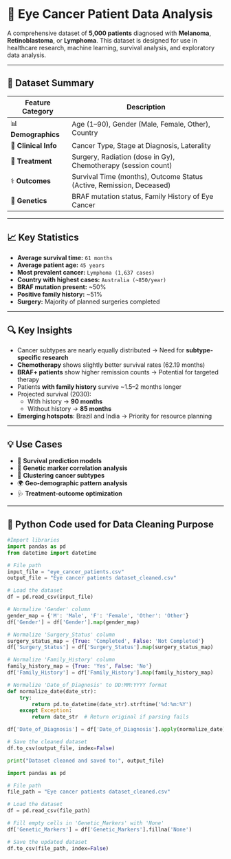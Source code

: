 # 🧬 Eye Cancer Patient Data Analysis

A comprehensive dataset of **5,000 patients** diagnosed with **Melanoma**, **Retinoblastoma**, or **Lymphoma**. This dataset is designed for use in healthcare research, machine learning, survival analysis, and exploratory data analysis.

---

## 📂 Dataset Summary

| Feature Category | Description |
|------------------|-------------|
| 📊 **Demographics** | Age (1–90), Gender (Male, Female, Other), Country |
| 🧪 **Clinical Info** | Cancer Type, Stage at Diagnosis, Laterality |
| 💉 **Treatment** | Surgery, Radiation (dose in Gy), Chemotherapy (session count) |
| ⚕️ **Outcomes** | Survival Time (months), Outcome Status (Active, Remission, Deceased) |
| 🧬 **Genetics** | BRAF mutation status, Family History of Eye Cancer |

---

## 📈 Key Statistics

- **Average survival time:** `61 months`
- **Average patient age:** `45 years`
- **Most prevalent cancer:** `Lymphoma (1,637 cases)`
- **Country with highest cases:** `Australia (~850/year)`
- **BRAF mutation present:** ~50%
- **Positive family history:** ~51%
- **Surgery:** Majority of planned surgeries completed

---

## 🔍 Key Insights

- Cancer subtypes are nearly equally distributed → Need for **subtype-specific research**
- **Chemotherapy** shows slightly better survival rates (62.19 months)
- **BRAF+ patients** show higher remission counts → Potential for targeted therapy
- Patients **with family history** survive ~1.5–2 months longer
- Projected survival (2030):  
  - With history → **90 months**  
  - Without history → **85 months**
- **Emerging hotspots**: Brazil and India → Priority for resource planning

---

## 💡 Use Cases

- 🔮 **Survival prediction models**  
- 🧬 **Genetic marker correlation analysis**  
- 🧠 **Clustering cancer subtypes**  
- 🌍 **Geo-demographic pattern analysis**  
- 🩺 **Treatment-outcome optimization**

---

## 🧰 Python Code used for Data Cleaning Purpose

```python
#Import libraries 
import pandas as pd
from datetime import datetime

# File path
input_file = "eye_cancer_patients.csv"
output_file = "Eye cancer patients dataset_cleaned.csv"

# Load the dataset
df = pd.read_csv(input_file)

# Normalize 'Gender' column
gender_map = {'M': 'Male', 'F': 'Female', 'Other': 'Other'}
df['Gender'] = df['Gender'].map(gender_map)

# Normalize 'Surgery_Status' column
surgery_status_map = {True: 'Completed', False: 'Not Completed'}
df['Surgery_Status'] = df['Surgery_Status'].map(surgery_status_map)

# Normalize 'Family_History' column
family_history_map = {True: 'Yes', False: 'No'}
df['Family_History'] = df['Family_History'].map(family_history_map)

# Normalize 'Date_of_Diagnosis' to DD:MM:YYYY format
def normalize_date(date_str):
    try:
        return pd.to_datetime(date_str).strftime('%d:%m:%Y')
    except Exception:
        return date_str  # Return original if parsing fails

df['Date_of_Diagnosis'] = df['Date_of_Diagnosis'].apply(normalize_date)

# Save the cleaned dataset
df.to_csv(output_file, index=False)

print("Dataset cleaned and saved to:", output_file)

import pandas as pd

# File path
file_path = "Eye cancer patients dataset_cleaned.csv"

# Load the dataset
df = pd.read_csv(file_path)

# Fill empty cells in 'Genetic_Markers' with 'None'
df['Genetic_Markers'] = df['Genetic_Markers'].fillna('None')

# Save the updated dataset
df.to_csv(file_path, index=False)

